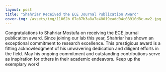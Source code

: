 ```yaml
---
layout: post
title: "Shahriar Received the ECE Journal Publication Award"
cover-img: /assets/img/11062b_67e87b3a8a7e40019eadd04c08910d8c~mv2.jpg
---
```

Congratulations to Shahriar Mostufa on receiving the ECE journal publication award. Since joining our lab this year, Shahriar has shown an exceptional commitment to research excellence. This prestigious award is a fitting acknowledgment of his unwavering dedication and diligent efforts in the field. May his ongoing commitment and outstanding contributions serve as inspiration for others in their academic endeavors. Keep up the exemplary work!
